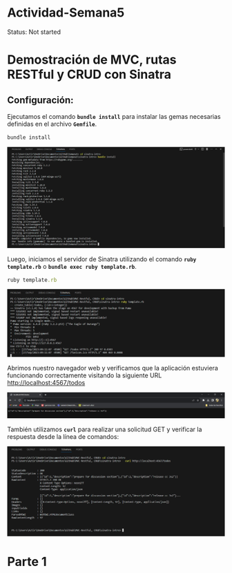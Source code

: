 # Actividad-Semana5

Status: Not started

# **Demostración de MVC, rutas RESTful y CRUD con Sinatra**

## Configuración:

Ejecutamos el comando **`bundle install`** para instalar las gemas necesarias definidas en el archivo **`Gemfile`**.

```ruby
bundle install
```
![Alt text](Imagenes/Untitled.png)

Luego, iniciamos el servidor de Sinatra utilizando el comando **`ruby template.rb`** o **`bundle exec ruby template.rb`**.

```ruby
ruby template.rb
```

![Alt text](<Imagenes/Untitled 1.png>)

Abrimos nuestro navegador web y verificamos que la aplicación estuviera funcionando correctamente visitando la siguiente URL [http://localhost:4567/todos](http://localhost:4567/todos)

![Alt text](<Imagenes/Untitled 2.png>)

También utilizamos **`curl`** para realizar una solicitud GET y verificar la respuesta desde la línea de comandos:

![Alt text](<Imagenes/Untitled 3.png>)

# **Parte 1**